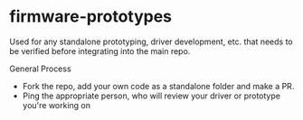 # firmware-prototypes
Used for any standalone prototyping, driver development, etc. that needs to be verified before integrating into the main repo. 

General Process
 - Fork the repo, add your own code as a standalone folder and make a PR. 
 - Ping the appropriate person, who will review your driver or prototype you're working on
